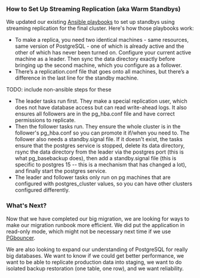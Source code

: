 
### How to Set Up Streaming Replication (aka Warm Standbys)

We updated our existing [Ansible playbooks]() to set up standbys using streaming replication for the final cluster. Here's how those playbooks work:

- To make a replica, you need two identical machines - same resources, same version of PostgreSQL - one of which is already active and the other of which has never been turned on. Configure your current active machine as a leader. Then sync the data directory exactly before bringing up the second machine, which you configure as a follower.
- There’s a replication.conf file that goes onto all machines, but there’s a difference in the last line for the standby machine.

TODO: include non-ansible steps for these

- The leader tasks run first. They make a special replication user, which does not have database access but can read write-ahead logs. It also ensures all followers are in the pg_hba.conf file and have correct permissions to replicate.
- Then the follower tasks run. They ensure the whole cluster is in the follower's pg_hba.conf so you can promote it if/when you need to. The follower also needs a standby.signal file. If it doesn't exist, the tasks ensure that the postgres service is stopped, delete its data directory, rsync the data directory from the leader via the postgres port (this is what pg_basebackup does), then add a standby.signal file (this is specific to postgres 15 -- this is a mechanism that has changed a lot), and finally start the postgres service.
- The leader and follower tasks only run on pg machines that are configured with postgres_cluster values, so you can have other clusters configured differently.

### What's Next?

Now that we have completed our big migration, we are looking for ways to make our migration runbook more efficient. We did put the application in read-only mode, which might not be necessary next time if we use [PGbouncer](https://www.pgbouncer.org/).

We are also looking to expand our understanding of PostgreSQL for really big databases. We want to know if we could get better performance, we want to be able to replicate production data into staging, we want to do isolated backup restoration (one table, one row), and we want reliability.
